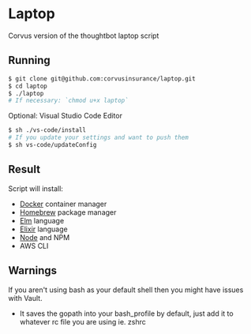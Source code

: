 # Laptop

Corvus version of the thoughtbot laptop script

## Running

```sh
$ git clone git@github.com:corvusinsurance/laptop.git
$ cd laptop
$ ./laptop
# If necessary: `chmod u+x laptop`
```

Optional: Visual Studio Code Editor

```sh
$ sh ./vs-code/install
# If you update your settings and want to push them
$ sh vs-code/updateConfig
```

## Result

Script will install:

* [Docker](https://www.docker.com/) container manager
* [Homebrew](https://brew.sh) package manager
* [Elm](http://elm-lang.org) language
* [Elixir](https://elixir-lang.org) language
* [Node](https://nodejs.org/en/) and NPM
* AWS CLI


## Warnings

If you aren't using bash as your default shell then you might have issues with Vault.
 - It saves the gopath into your bash_profile by default, just add it to whatever rc file you are using ie. zshrc 

